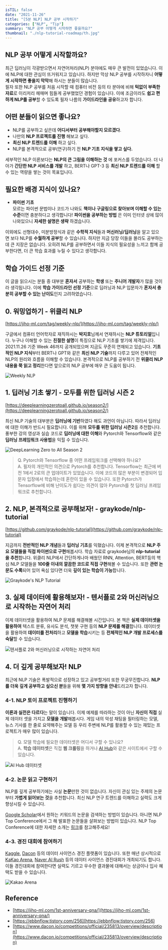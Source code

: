 ```yaml
---
isTIL: false
date: "2021-11-26"
title: "[5분 NLP] NLP 공부 시작하기"
categories: ["NLP", "Tip"]
summary: "NLP 공부 어떻게 시작하면 좋을까요?"
thumbnail: "./nlp-tutorial-roadmap/th.jpg"
---
```


## NLP 공부 어떻게 시작할까요?

최근 딥러닝이 각광받으면서 자연어처리(NLP) 분야에도 매우 큰 발전이 있었습니다. 이에 NLP에 대한 관심이 뜨거워지고 있습니다.
하지만 막상 NLP 공부를 시작하자니 **어떻게 시작하면 좋을지 막막**해 하시는 분들이 많습니다.  
필자 또한 NLP 공부를 처음 시작할 때 컴퓨터 비전 등의 타 분야에 비해 **턱없이 부족한 자료**로 이리저리 헤매며 힘들게 공부했었던 경험이 있습니다.
이에 조금이라도 **쉽고 편하게 NLP를 공부**할 수 있도록 필자 나름의 **가이드라인을 공유**하고자 합니다.

## 어떤 분들이 읽으면 좋나요?

- NLP를 공부하고 싶은데 **어디서부터 공부해야할지 모르겠다**.
- 나만의 **NLP 프로젝트를 진행** 해보고 싶다.
- **최신 NLP 트렌드를 이해** 하고 싶다.
- NLP를 본격적으로 공부(연구)하기 전 **NLP 기초 지식을 쌓고 싶다.**

세부적인 NLP 이론보다는 **NLP의 큰 그림을 이해하는 것** 에 포커스를 두었습니다.
더 나아가 **간단한 NLP 서비스를 개발** 하고, BERT나 GPT-3 등 **최신 NLP 트렌드를 이해** 할 수 있는 역량을 쌓는 것이 목표입니다.

## 필요한 배경 지식이 있나요?

- **파이썬 기초**  
  모르는 파이썬 문법이나 코드가 나와도 **책이나 구글링으로 찾아보며 이해할 수 있는 수준**이면 충분하다고 생각합니다!
  **파이썬을 공부하는 방법** 은 이미 인터넷 상에 많이 나와있으니 **자세한 설명은 생략** 하겠습니다.

이외에도 선형대수, 미분방정식과 같은 **수학적 지식**들과 **머신러닝/딥러닝**을 알고 있으면 보다 NLP를 **수월하게 공부**할 수 있습니다. 하지만 지금 당장 이들을 몰라도 공부하는데 큰 지장은 없습니다. 오히려 NLP를 공부하면서 이들 지식의 필요성을 느끼고 함께 공부한다면, 더 큰 학습 효과를 누릴 수 있다고 생각합니다.

## 학습 가이드 선정 기준

이 글을 읽으시는 분들 중 대부분 **혼자서** 공부하는 **학생** 또는 **주니어 개발자**가 많을 것이라 생각됩니다.
이에 **학습 가이드라인 선정 기준**으로 딥러닝과 NLP 입문자가 **혼자서 충분히 공부할 수 있는 난이도**인지 고려하였습니다.

## 0. 워밍업하기 - 위클리 NLP

[https://jiho-ml.com/tag/weekly-nlp/](https://jiho-ml.com/tag/weekly-nlp/)

구글에서 컴퓨터 언어학자로 재직하시는 **박지호**님께서 연재하시는 **NLP 튜토리얼**입니다. 누구나 이해할 수 있는 **친절한 설명**이 특징으로 NLP 기초를 쌓기에 제격입니다. 2021.11.26 기준 Week 46까지 공개되었으며 지금도 꾸준히 연재되고 있습니다. **기초적인 NLP 지식**부터 BERT나 GPT와 같은 **최신 NLP 기술**까지 다루고 있어 전체적인 NLP의 원리와 흐름을 이해할 수 있습니다. 본격적으로 NLP를 공부하기 전 **위클리 NLP 내용을 쭉 읽고 정리**한다면 앞으로의 NLP 공부에 매우 큰 도움이 됩니다.

![Weekly NLP](./nlp-tutorial-roadmap/weekly-nlp.png "jiho-ml님의 Weekly NLP")

## 1. 딥러닝 기초 쌓기 - 모두를 위한 딥러닝 시즌 2

[https://deeplearningzerotoall.github.io/season2/](https://deeplearningzerotoall.github.io/season2/)

최신 NLP 기술의 대부분은 **딥러닝에 기반**하였다 해도 과언이 아닙니다. 따라서 딥러닝에 대한 이해가 반드시 필요합니다. 이를 위해 **모두를 위한 딥러닝 시즌2**를 추천합니다. 풍부한 강의 영상과 실습 코드로 **딥러닝에 대한 이해**와 Pytorch와 Tensorflow와 같은 **딥러닝 프레임워크 사용법**을 익힐 수 있습니다.

![DeepLearning Zero to All Season 2](./nlp-tutorial-roadmap/deepzerotoall.png "모두를 위한 딥러닝 시즌 2")

> Q. Pytorch와 Tensorflow 중 어떤 프레임워크를 선택해야 하나요?  
> A. 필자의 개인적인 의견으로 Pytorch를 추천합니다. Tensorflow는 최근에 버전 1에서 2로의 큰 업데이트가 있었습니다. 이에 코드의 많은 부분이 변경되어 입문자 입장에서 학습하는데 혼란이 있을 수 있습니다. 또한 Pytorch가 Tensorflow에 비해 난이도가 쉽다는 의견이 많아 Pytorch를 첫 딥러닝 프레임워크로 추천합니다.

## 2. NLP, 본격적으로 공부해보자! - graykode/nlp-tutorial

[https://github.com/graykode/nlp-tutorial](https://github.com/graykode/nlp-tutorial)

지금까지 **전반적인 NLP 개념**들과 **딥러닝 기초**를 익혔습니다. 이제 본격적으로 **NLP 주요 모델들을 직접 파이썬으로 구현**해봅시다. 학습 자료로 graykode님의 **nlp-tutorial을 추천**합니다. 위클리 NLP에서 간단하게나마 배웠던 RNN, Attention, BERT등의 핵심 NLP 모델들을 **100줄 이내의 깔끔한 코드로 직접 구현**해볼 수 있습니다. 또한 **관련 논문도 수록**되어 있어 욕심 있다면 더욱 **깊이 있는 학습이 가능**합니다.

![Graykode's NLP Tutorial](./nlp-tutorial-roadmap/nlp-tutorial.png "graykode님의 nlp-tutorial")

## 3. 실제 데이터에 활용해보자! - 텐서플로 2와 머신러닝으로 시작하는 자연어 처리

이제 데이터셋을 활용하여 NLP 문제를 해결해볼 시간입니다. 본 책은 **실제 데이터셋을 활용하여** 텍스트 분류, 유사도 분석, 챗봇 구현 등의 **NLP 문제를 해결**합니다. 데이터셋을 활용하여 **데이터를 전처리**하고 **모델을 학습**시키는 등 **전체적인 NLP 개발 프로세스를 숙달**할 수 있습니다.

![텐서플로 2와 머신러닝으로 시작하는 자연어 처리](./nlp-tutorial-roadmap/book.jpg "텐서플로 2와 머신러닝으로 시작하는 자연어 처리")

## 4. 더 깊게 공부해보자! NLP

최근에 NLP 기술은 폭발적으로 성장하고 있고 공부할거리 또한 무궁무진합니다. **NLP를 더욱 깊게 공부하고 싶으신 분**들을 위해 **몇 가지 방향을 안내**드리고자 합니다.

### 4-1. NLP 토이 프로젝트 진행하기

**이론과 실전은 다르다**는 말이 있습니다. 이제 예제를 따라하는 것이 아닌 **자신이 직접** 실제 데이터 셋을 가지고 **모델을 개발**해봅시다. 게임 내의 악성 채팅을 필터링하는 모델, 뉴스 기사를 한 줄로 요약해주는 모델 등 우리 주변에 NLP를 활용할 수 있는 재밌는 프로젝트가 매우 많이 있습니다.

> Q. 모델 학습에 필요한 데이터셋은 어디서 구할 수 있나요?  
> A. **학습 데이터셋**은 직접 **웹 크롤링**을 하거나 [AI Hub](https://aihub.or.kr/)와 같은 사이트에서 구할 수 있습니다.

![AI Hub 데이터셋](./nlp-tutorial-roadmap/aihub.png "AI Hub에서 공개한 한국어 텍스트 데이터셋들")

### 4-2. 논문 읽고 구현하기

NLP를 깊게 공부하기에는 사실 **논문**만한 것이 없습니다.
자신이 관심 있는 주제의 논문부터 **가볍게 읽어보는 것**을 추천합니다.
최신 NLP 연구 트렌드를 이해하고 실력도 크게 향상시킬 수 있습니다.

[Google Scholar](https://scholar.google.com/)에서 원하는 키워드의 논문을 검색하는 방법이 있습니다. 아니면 NLP Top Conference에서 그 해 발표한 논문들을 살펴보는 방법이 있습니다.
NLP Top Conference에 대한 자세한 소개는 [링크](https://www.junglelightspeed.com/the-top-10-nlp-conferences/)를 참고해주세요!

### 4-3. 경진 대회에 참여하기

[Kaggle](https://www.kaggle.com/), [Dacon](https://dacon.io/) 등의 데이터 사이언스 경진 플랫폼이 있습니다. 또한 매년 상시적으로 [KaKao Arena](https://arena.kakao.com/), [Naver AI Rush](https://campaign.naver.com/clova_airush/) 등의 데이터 사이언스 경진대회가 개최되기도 합니다. 이들 경진대회에 참여한다면 실력도 기르고 우수한 결과물에 대해서는 상금이나 입사 혜택도 받을 수 있습니다.

![Kakao Arena](./nlp-tutorial-roadmap/kakao-arena.png "Kakao Arena 경진대회")

## Reference

- [https://jiho-ml.com/1st-anniversary-qna/](https://jiho-ml.com/1st-anniversary-qna/)
- [https://ebbnflow.tistory.com/256](https://ebbnflow.tistory.com/256)
- [https://www.dacon.io/competitions/official/235813/overview/description](https://www.dacon.io/competitions/official/235813/overview/description)
